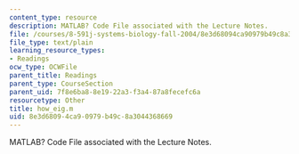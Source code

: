 ```yaml
---
content_type: resource
description: MATLAB? Code File associated with the Lecture Notes.
file: /courses/8-591j-systems-biology-fall-2004/8e3d68094ca90979b49c8a3044368669_how_eig.m
file_type: text/plain
learning_resource_types:
- Readings
ocw_type: OCWFile
parent_title: Readings
parent_type: CourseSection
parent_uid: 7f8e6ba8-8e19-22a3-f3a4-87a8fecefc6a
resourcetype: Other
title: how_eig.m
uid: 8e3d6809-4ca9-0979-b49c-8a3044368669
---
```

MATLAB? Code File associated with the Lecture Notes.

